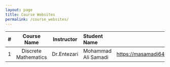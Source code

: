 ```yaml
---
layout: page
title: Course Websites
permalink: /course_websites/
---
```


| # |               Course Name              |   Instructor    |     Student Name     |      Website URL     |
|---|:--------------------------------------:|:---------------:|:---------------------|---------------------:|
| 1 |          Discrete Mathematics          |   Dr.Entezari   |  Mohammad Ali Samadi | https://masamadi6474.github.io/ostaddars
